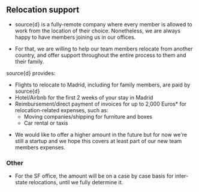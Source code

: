 ## Relocation support

- source{d} is a fully-remote company where every member is allowed to work from the location of their choice. Nonetheless, we are always happy to have members joining us in our offices.

- For that, we are willing to help our team members relocate from another country, and offer support throughout the entire process to them and their family. 

source{d} provides:

- Flights to relocate to Madrid, including for family members, are paid by source{d}
- Hotel/Airbnb for the first 2 weeks of your stay in Madrid
- Reimbursement/direct payment of invoices for up to 2,000 Euros* for relocation-related expenses, such as:
  - Moving companies/shipping for furniture and boxes
  - Car rental or taxis

* We would like to offer a higher amount in the future but for now we're still a startup and we hope this covers at least part of our new team members expenses.

### Other

- For the SF office, the amount will be on a case by case basis for inter-state relocations, until we fully determine it.
